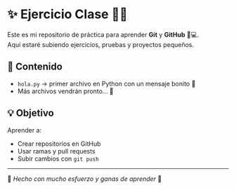 # ✨ Ejercicio Clase 🎀🌸

Este es mi repositorio de práctica para aprender **Git** y **GitHub** 🚀💻.  
Aquí estaré subiendo ejercicios, pruebas y proyectos pequeños.  

## 📂 Contenido
- `hola.py` → primer archivo en Python con un mensaje bonito 🎀
- Más archivos vendrán pronto... 🌸

## 💡 Objetivo
Aprender a:
- Crear repositorios en GitHub
- Usar ramas y pull requests
- Subir cambios con `git push`

---

🌟 *Hecho con mucho esfuerzo y ganas de aprender* 🌟  
